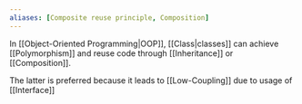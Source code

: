 ```yaml
---
aliases: [Composite reuse principle, Composition]
---
```


In [[Object-Oriented Programming|OOP]], [[Class|classes]] can achieve [[Polymorphism]] and reuse code through [[Inheritance]] or [[Composition]].

The latter is preferred because it leads to [[Low-Coupling]] due to usage of [[Interface]]
